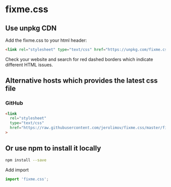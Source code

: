 # fixme.css

## Use unpkg CDN

Add the fixme.css to your html header:

```html
<link rel="stylesheet" type="text/css" href="https://unpkg.com/fixme.css">
```

Check your website and search for red dashed borders which indicate different HTML issues.

## Alternative hosts which provides the latest css file

### GitHub

```html
<link
  rel="stylesheet"
  type="text/css"
  href="https://raw.githubusercontent.com/jerolimov/fixme.css/master/fixme.css"
>
```

## Or use npm to install it locally

```bash
npm install --save
```

Add import

```typescript
import 'fixme.css';
```
